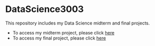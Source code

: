 # DataScience3003
This repository includes my Data Science midterm and final projects.
- To access my midterm project, please click [here](https://rpubs.com/lychee/midterm) 
- To access my final project, please click [here](https://emilyf.shinyapps.io/Final_Feng_Emily/)
